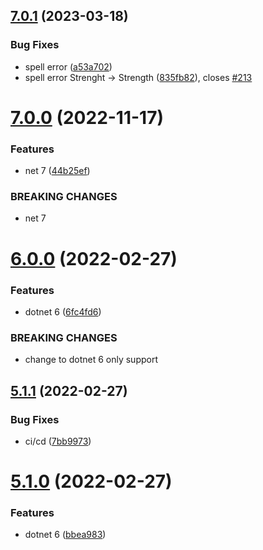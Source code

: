 ## [7.0.1](https://github.com/NetDevPack/Security.PasswordHasher/compare/v7.0.0...v7.0.1) (2023-03-18)


### Bug Fixes

* spell error ([a53a702](https://github.com/NetDevPack/Security.PasswordHasher/commit/a53a702ccef03181c7f4b3efa9e2cd205557fafd))
* spell error Strenght -> Strength ([835fb82](https://github.com/NetDevPack/Security.PasswordHasher/commit/835fb828d75b7fdfa7d329114169290e91231bf1)), closes [#213](https://github.com/NetDevPack/Security.PasswordHasher/issues/213)

# [7.0.0](https://github.com/NetDevPack/Security.PasswordHasher/compare/v6.0.0...v7.0.0) (2022-11-17)


### Features

* net 7 ([44b25ef](https://github.com/NetDevPack/Security.PasswordHasher/commit/44b25efb7b158c0b1a30aecc539af4e9548a3280))


### BREAKING CHANGES

* net 7

# [6.0.0](https://github.com/NetDevPack/Security.PasswordHasher/compare/v5.1.1...v6.0.0) (2022-02-27)


### Features

* dotnet 6 ([6fc4fd6](https://github.com/NetDevPack/Security.PasswordHasher/commit/6fc4fd698b8e16f687e7c2d6b516d3ea211c9497))


### BREAKING CHANGES

* change to dotnet 6 only support

## [5.1.1](https://github.com/NetDevPack/Security.PasswordHasher/compare/v5.1.0...v5.1.1) (2022-02-27)


### Bug Fixes

* ci/cd ([7bb9973](https://github.com/NetDevPack/Security.PasswordHasher/commit/7bb9973e0bc1d613f1d13c358b1c9b424d39a51e))

# [5.1.0](https://github.com/NetDevPack/Security.PasswordHasher/compare/v5.0.0...v5.1.0) (2022-02-27)


### Features

* dotnet 6 ([bbea983](https://github.com/NetDevPack/Security.PasswordHasher/commit/bbea9839bed3a4c3bd8c437b16885af0edee2c94))

